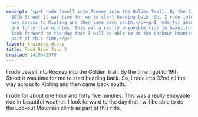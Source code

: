 ```yaml
---
excerpt: "<p>I rode Jewell into Rooney into the Golden Trail. By the time I got to
  19th Street it was time for me to start heading back. So, I rode into 32nd all the
  way across to Kipling and then came back south.</p><p>I rode for about one hour
  and forty five minutes. This was a really enjoyable ride in beautiful weather. I
  look forward to the day that I will be able to do the Lookout Mountain climb as
  part of this ride.</p>"
layout: training_diary
title: Road Ride Zone 2
created: 1410642570
---
```

<p>I rode Jewell into Rooney into the Golden Trail. By the time I got to 19th Street it was time for me to start heading back. So, I rode into 32nd all the way across to Kipling and then came back south.</p><p>I rode for about one hour and forty five minutes. This was a really enjoyable ride in beautiful weather. I look forward to the day that I will be able to do the Lookout Mountain climb as part of this ride.</p>
